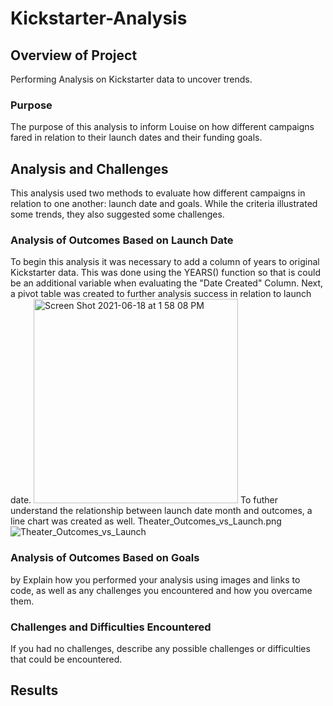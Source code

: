 # Kickstarter-Analysis
## Overview of Project
Performing Analysis on Kickstarter data to uncover trends.
### Purpose
The purpose of this analysis to inform Louise on how different campaigns fared in relation to their launch dates and their funding goals.
## Analysis and Challenges
This analysis used two methods to evaluate how different campaigns in relation to one another: launch date and goals. While the criteria illustrated some trends, they also suggested some challenges.   
### Analysis of Outcomes Based on Launch Date
To begin this analysis it was necessary to add a column of years to original Kickstarter data. This was done using the YEARS() function so that is could be an additional variable when evaluating the "Date Created" Column. Next, a pivot table was created to further analysis success in relation to launch date.
<img width="327" alt="Screen Shot 2021-06-18 at 1 58 08 PM" src="https://user-images.githubusercontent.com/84995704/122605785-8b162980-d03d-11eb-8dbc-321b0d5e8431.png">
To futher understand the relationship between launch date month and outcomes, a line chart was created as well. 
Theater_Outcomes_vs_Launch.png![Theater_Outcomes_vs_Launch](https://user-images.githubusercontent.com/84995704/122606185-20b1b900-d03e-11eb-8bcc-cf3e4a5deda9.png)
### Analysis of Outcomes Based on Goals
by Explain how you performed your analysis using images and links to code, as well as any challenges you encountered and how you overcame them.
### Challenges and Difficulties Encountered
If you had no challenges, describe any possible challenges or difficulties that could be encountered.
## Results
